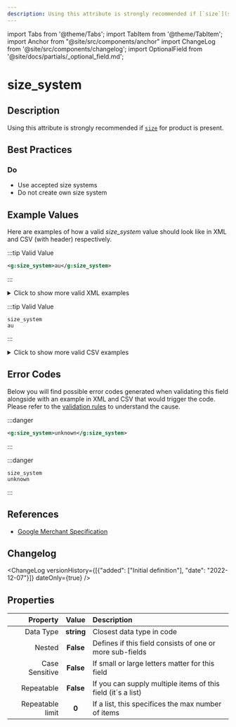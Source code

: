 ```yaml
---
description: Using this attribute is strongly recommended if [`size`](size.md) for product is present.
---
```


import Tabs from '@theme/Tabs';
import TabItem from '@theme/TabItem';
import Anchor from "@site/src/components/anchor"
import ChangeLog from '@site/src/components/changelog';
import OptionalField from '@site/docs/partials/_optional_field.md';

# size_system

<OptionalField/>

## Description

Using this attribute is strongly recommended if [`size`](size.md) for product is present.







## Best Practices


### Do

- Use accepted size systems
- Do not create own size system





## Example Values

Here are examples of how a valid *size_system* value  should look like in XML and CSV (with header) respectively.

<Tabs>
  <TabItem value="valid_xml" label="XML" default>

:::tip Valid Value

```xml
<g:size_system>au</g:size_system>
```

:::

<details>
  <summary>Click to show more valid XML examples</summary>
  <div>

```xml
<g:size_system>au</g:size_system>
```

```xml
<g:size_system>br</g:size_system>
```

```xml
<g:size_system>cn</g:size_system>
```

```xml
<g:size_system>de</g:size_system>
```

```xml
<g:size_system>eu</g:size_system>
```

```xml
<g:size_system>fr</g:size_system>
```

```xml
<g:size_system>it</g:size_system>
```

```xml
<g:size_system>jp</g:size_system>
```

```xml
<g:size_system>mex</g:size_system>
```

```xml
<g:size_system>uk</g:size_system>
```

```xml
<g:size_system>us</g:size_system>
```


  </div>
</details>

 </TabItem>
  <TabItem value="valid_csv" label="CSV">

:::tip Valid Value

```csv
size_system
au
```

:::

<details>
  <summary>Click to show more valid CSV examples</summary>
  <div>

```csv
size_system
au
```

```csv
size_system
br
```

```csv
size_system
cn
```

```csv
size_system
de
```

```csv
size_system
eu
```

```csv
size_system
fr
```

```csv
size_system
it
```

```csv
size_system
jp
```

```csv
size_system
mex
```

```csv
size_system
uk
```

```csv
size_system
us
```


  </div>
</details>

  </TabItem>
</Tabs>

## Error Codes

Below you will find possible error codes generated when validating this field alongside with an example in XML and CSV that would trigger the code. Please refer to the [validation rules](#validation-rules) to understand the cause.

<Tabs>
  <TabItem value="invalid_xml" label="XML" default>

:::danger <Anchor id="validation_invalid_enum" title="validation_invalid_enum" /> 

```xml
<g:size_system>unknown</g:size_system>
```

:::


 </TabItem>
  <TabItem value="invalid_csv" label="CSV">

:::danger <Anchor id="validation_invalid_enum" title="validation_invalid_enum" /> 

```csv
size_system
unknown
```

:::


  </TabItem>
</Tabs>

## References
- [Google Merchant Specification](https://support.google.com/merchants/answer/6324502)

## Changelog
<ChangeLog versionHistory={[{"added": ["Initial definition"], "date": "2022-12-07"}]} dateOnly={true} />

## Properties

|     **Property** |         **Value**          | **Description**                                              |
|-----------------:|:--------------------------:|:-------------------------------------------------------------|
|        Data Type |    **string**     | Closest data type in code                                    |
|           Nested |      **False**      | Defines if this field consists of one or more sub-fields     |
|   Case Sensitive |  **False**  | If small or large letters matter for this field              |
|       Repeatable |    **False**    | If you can supply multiple items of this field (it´s a list) |
| Repeatable limit | **0** | If a list, this specifices the max number of items           |